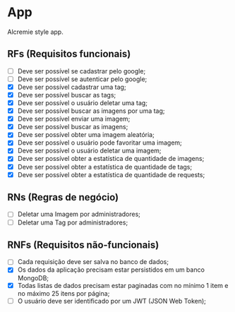 # App

Alcremie style app.

## RFs (Requisitos funcionais)

- [ ] Deve ser possível se cadastrar pelo google;
- [ ] Deve ser possível se autenticar pelo google;
- [x] Deve ser possível cadastrar uma tag;
- [x] Deve ser possível buscar as tags;
- [x] Deve ser possível o usuário deletar uma tag;
- [x] Deve ser possível buscar as imagens por uma tag;
- [x] Deve ser possível enviar uma imagem;
- [x] Deve ser possível buscar as imagens;
- [x] Deve ser possível obter uma imagem aleatória;
- [x] Deve ser possível o usuário pode favoritar uma imagem;
- [x] Deve ser possível o usuário deletar uma imagem;
- [x] Deve ser possível obter a estatística de quantidade de imagens;
- [x] Deve ser possível obter a estatística de quantidade de tags;
- [x] Deve ser possível obter a estatística de quantidade de requests;

## RNs (Regras de negócio)

- [ ] Deletar uma Imagem por administradores;
- [ ] Deletar uma Tag por administradores;

## RNFs (Requisitos não-funcionais)

- [ ] Cada requisição deve ser salva no banco de dados;
- [x] Os dados da aplicação precisam estar persistidos em um banco MongoDB;
- [x] Todas listas de dados precisam estar paginadas com no mínimo 1 item e no máximo 25 itens por página;
- [ ] O usuário deve ser identificado por um JWT (JSON Web Token);
